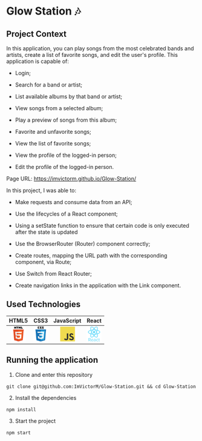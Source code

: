 # Glow Station 🎶
## Project Context

In this application, you can play songs from the most celebrated bands and artists, create a list of favorite songs, and edit the user's profile. This application is capable of:

- Login;

- Search for a band or artist;

- List available albums by that band or artist;

- View songs from a selected album;

- Play a preview of songs from this album;

- Favorite and unfavorite songs;

- View the list of favorite songs;

- View the profile of the logged-in person;

- Edit the profile of the logged-in person.


Page URL: https://imvictorm.github.io/Glow-Station/

In this project, I was able to:

- Make requests and consume data from an API;

- Use the lifecycles of a React component;

- Using a setState function to ensure that certain code is only executed after the state is updated

- Use the BrowserRouter (Router) component correctly;

- Create routes, mapping the URL path with the corresponding component, via Route;

- Use Switch from React Router;

- Create navigation links in the application with the Link component.

## Used Technologies
<table>
    <thead>
        <tr>
            <th>HTML5</th>
            <th>CSS3</th>
            <th>JavaScript</th>
            <th>React</th>
        </tr>
    </thead>
    <tbody>
        <tr>
            <td align="center">
                <a href="https://www.w3.org/html/" target="_blank" rel="noreferrer"> 
                    <img 
                        src="https://raw.githubusercontent.com/devicons/devicon/master/icons/html5/html5-original-wordmark.svg" 
                        alt="html5" 
                        width="40" 
                        height="40"
                    /> 
                </a>
            </td>
            <td align="center">
                <a href="https://www.w3schools.com/css/" target="_blank" rel="noreferrer"> 
                    <img 
                        src="https://raw.githubusercontent.com/devicons/devicon/master/icons/css3/css3-original-wordmark.svg" 
                        alt="css3" 
                        width="40" 
                        height="40"
                    />
                </a>
            </td>
            <td align="center">
                <a href="https://developer.mozilla.org/en-US/docs/Web/JavaScript" target="_blank" rel="noreferrer"> 
                    <img src="https://raw.githubusercontent.com/devicons/devicon/master/icons/javascript/javascript-original.svg" 
                        alt="javascript" 
                        width="40" 
                        height="40"
                    /> 
                </a>
            </td>
            <td align="center">
                <a href="https://reactjs.org/" target="_blank" rel="noreferrer"> 
                    <img 
                        src="https://raw.githubusercontent.com/devicons/devicon/master/icons/react/react-original-wordmark.svg" 
                        alt="react" 
                        width="40" 
                        height="40"
                    /> 
                </a>
            </td>
        </tr>
    </tbody>
</table>

## Running the application

1. Clone and enter this repository
```
git clone git@github.com:ImVictorM/Glow-Station.git && cd Glow-Station
```
2. Install the dependencies
```
npm install 
```
3. Start the project
```
npm start
```
